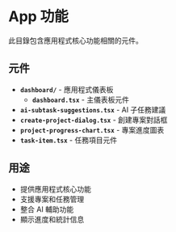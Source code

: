 # App 功能

此目錄包含應用程式核心功能相關的元件。

## 元件

- **`dashboard/`** - 應用程式儀表板
  - **`dashboard.tsx`** - 主儀表板元件
- **`ai-subtask-suggestions.tsx`** - AI 子任務建議
- **`create-project-dialog.tsx`** - 創建專案對話框
- **`project-progress-chart.tsx`** - 專案進度圖表
- **`task-item.tsx`** - 任務項目元件

## 用途

- 提供應用程式核心功能
- 支援專案和任務管理
- 整合 AI 輔助功能
- 顯示進度和統計信息
